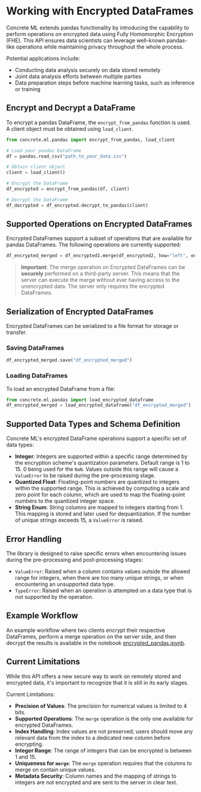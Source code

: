 # Working with Encrypted DataFrames

Concrete ML extends pandas functionality by introducing the capability to perform operations on encrypted data using Fully Homomorphic Encryption (FHE). This API ensures data scientists can leverage well-known pandas-like operations while maintaining privacy throughout the whole process.

Potential applications include:

- Conducting data analysis securely on data stored remotely
- Joint data analysis efforts between multiple parties
- Data preparation steps before machine learning tasks, such as inference or training

## Encrypt and Decrypt a DataFrame

To encrypt a pandas DataFrame, the `encrypt_from_pandas` function is used. A client object must be obtained using `load_client`.

<!--pytest-codeblocks:skip-->

```python
from concrete.ml.pandas import encrypt_from_pandas, load_client

# Load your pandas DataFrame
df = pandas.read_csv("path_to_your_data.csv")

# Obtain client object
client = load_client()

# Encrypt the DataFrame
df_encrypted = encrypt_from_pandas(df, client)

# Decrypt the DataFrame
df_decrypted = df_encrypted.decrypt_to_pandas(client)
```

## Supported Operations on Encrypted DataFrames

Encrypted DataFrames support a subset of operations that are available for pandas DataFrames. The following operations are currently supported:

<!--pytest-codeblocks:skip-->	

```python
df_encrypted_merged = df_encrypted1.merge(df_encrypted2, how="left", on="common_column")
```

> **Important**: The merge operation on Encrypted DataFrames can be **securely** performed on a third-party server. This means that the server can execute the merge without ever having access to the unencrypted data. The server only requires the encrypted DataFrames.

## Serialization of Encrypted DataFrames

Encrypted DataFrames can be serialized to a file format for storage or transfer.

### Saving DataFrames

<!--pytest-codeblocks:skip-->	

```python
df_encrypted_merged.save("df_encrypted_merged")
```

### Loading DataFrames

To load an encrypted DataFrame from a file:

<!--pytest-codeblocks:skip-->	

```python
from concrete.ml.pandas import load_encrypted_dataframe
df_encrypted_merged = load_encrypted_dataframe("df_encrypted_merged")
```

## Supported Data Types and Schema Definition

Concrete ML's encrypted DataFrame operations support a specific set of data types:

- **Integer**:  Integers are supported within a specific range determined by the encryption scheme's quantization parameters. Default range is 1 to 15. 0 being used for the `NaN`. Values outside this range will cause a `ValueError` to be raised during the pre-processing stage.
- **Quantized Float**: Floating-point numbers are quantized to integers within the supported range. This is achieved by computing a scale and zero point for each column, which are used to map the floating-point numbers to the quantized integer space.
- **String Enum**: String columns are mapped to integers starting from 1. This mapping is stored and later used for dequantization. If the number of unique strings exceeds 15, a `ValueError` is raised.

## Error Handling

The library is designed to raise specific errors when encountering issues during the pre-processing and post-processing stages:

- `ValueError`: Raised when a column contains values outside the allowed range for integers, when there are too many unique strings, or when encountering an unsupported data type.
- `TypeError`: Raised when an operation is attempted on a data type that is not supported by the operation.

## Example Workflow

An example workflow where two clients encrypt their respective DataFrames, perform a merge operation on the server side, and then decrypt the results is available in the notebook [encrypted_pandas.ipynb](concrete-ml/use_case_examples/dataframe/encrypted_pandas.ipynb).

## Current Limitations

While this API offers a new secure way to work on remotely stored and encrypted data, it's important to recognize that it is still in its early stages.

Current Limitations:

- **Precision of Values**: The precision for numerical values is limited to 4 bits.
- **Supported Operations**: The `merge` operation is the only one available for encrypted DataFrames.
- **Index Handling**: Index values are not preserved; users should move any relevant data from the index to a dedicated new column before encrypting.
- **Integer Range**: The range of integers that can be encrypted is between 1 and 15.
- **Uniqueness for `merge`**: The `merge` operation requires that the columns to merge on contain unique values.
- **Metadata Security**: Column names and the mapping of strings to integers are not encrypted and are sent to the server in clear text.
